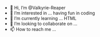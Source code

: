 - 👋 Hi, I’m @Valkyrie-Reaper
- 👀 I’m interested in ... having fun in coding
- 🌱 I’m currently learning ... HTML
- 💞️ I’m looking to collaborate on ...
- 📫 How to reach me ... 

<!---
Valkyrie-Reaper/Valkyrie-Reaper is a ✨ special ✨ repository because its `README.md` (this file) appears on your GitHub profile.
You can click the Preview link to take a look at your changes.
--->
